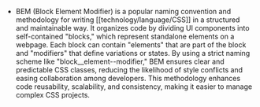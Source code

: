 - BEM (Block Element Modifier) is a popular naming convention and methodology for writing [[technology/language/CSS]] in a structured and maintainable way. It organizes code by dividing UI components into self-contained "blocks," which represent standalone elements on a webpage. Each block can contain "elements" that are part of the block and "modifiers" that define variations or states. By using a strict naming scheme like "block__element--modifier," BEM ensures clear and predictable CSS classes, reducing the likelihood of style conflicts and easing collaboration among developers. This methodology enhances code reusability, scalability, and consistency, making it easier to manage complex CSS projects.